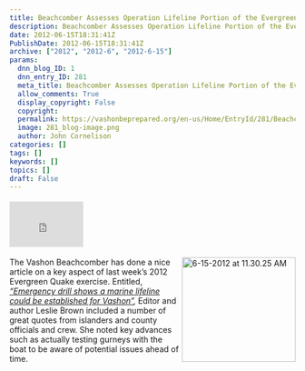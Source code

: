 ```yaml
---
title: Beachcomber Assesses Operation Lifeline Portion of the Evergreen Quake Exercise
description: Beachcomber Assesses Operation Lifeline Portion of the Evergreen Quake Exercise
date: 2012-06-15T18:31:41Z
PublishDate: 2012-06-15T18:31:41Z
archive: ["2012", "2012-6", "2012-6-15"]
params:
  dnn_blog_ID: 1
  dnn_entry_ID: 281
  meta_title: Beachcomber Assesses Operation Lifeline Portion of the Evergreen Quake Exercise
  allow_comments: True
  display_copyright: False
  copyright:
  permalink: https://vashonbeprepared.org/en-us/Home/EntryId/281/Beachcomber-Assesses-Operation-Lifeline-Portion-of-the-Evergreen-Quake-Exercise
  image: 281_blog-image.png
  author: John Cornelison
categories: []
tags: []
keywords: []
topics: []
draft: False
---
```


<div class="wlWriterHeaderFooter" style="float:none; margin:0px; padding:4px 0px 4px 0px;"><iframe src="http://www.facebook.com/widgets/like.php?href=http://vashonbeprepared.org/News/Blogs/VashonPreparedness/tabid/164/EntryId/281/Beachcomber-Assesses-Operation-Lifeline-Portion-of-the-Evergreen-Quake-Exercise.aspx" scrolling="no" frameborder="0" style="border:none; width:130px; height:80px"></iframe></div><p><a href="http://www.vashonbeachcomber.com/community/158609645.html" target="_blank"><img style="background-image: none; border-bottom: 0px; border-left: 0px; margin: 0px 0px 5px 5px; padding-left: 0px; padding-right: 0px; display: inline; float: right; border-top: 0px; border-right: 0px; padding-top: 0px" title="6-15-2012 at 11.30.25 AM" border="0" alt="6-15-2012 at 11.30.25 AM" align="right" src="./images/281/Windows-Live-Writer-3508e67559c2_A092-6-15-2012_at_11.30.25_AM_3.jpg" width="200" height="184" /></a>The Vashon Beachcomber has done a nice article on a key aspect of last week’s 2012 Evergreen Quake exercise. Entitled, <a href="http://www.vashonbeachcomber.com/community/158609645.html" target="_blank"><em>“Emergency drill shows a marine lifeline could be established for Vashon”</em></a><em>,</em> Editor and author Leslie Brown included a number of great quotes from islanders and county officials and crew. She noted key advances such as actually testing gurneys with the boat to be aware of potential issues ahead of time.</p>
